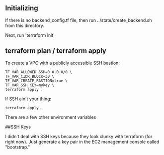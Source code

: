 ## Initializing

If there is no backend_config.tf file, then run ../state/create_backend.sh from this directory.

Next, run 'terraform init'

## terraform plan / terraform apply
To create a VPC with a publicly accessible SSH bastion:

```
TF_VAR_ALLOWED_SSH=0.0.0.0/0 \
TF_VAR_CIDR_BLOCK=30 \
TF_VAR_CREATE_BASTION=true \
TF_VAR_SSH_KEY=mykey \
terraform apply .
```

If SSH ain't your thing:

```
terraform apply .
```

There are a few other environment variables

##SSH Keys

I didn't deal with SSH keys because they look clunky with terraform (for right now).  Just generate a key pair in the EC2 management console called "bootstrap."
